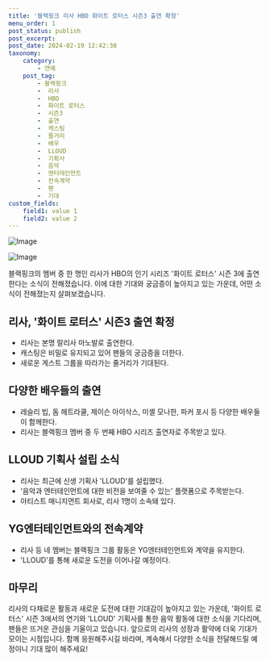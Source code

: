 ```yaml
---
title: '블랙핑크 리사 HBO 화이트 로터스 시즌3 출연 확정'
menu_order: 1
post_status: publish
post_excerpt: 
post_date: 2024-02-19 12:42:30
taxonomy:
    category:
        - 연예
    post_tag:
        - 블랙핑크
        -  리사
        -  HBO
        -  화이트 로터스
        -  시즌3
        -  출연
        -  캐스팅
        -  줄거리
        -  배우
        -  LLOUD
        -  기획사
        -  음악
        -  엔터테인먼트
        -  전속계약
        -  팬
        -  기대
custom_fields:
    field1: value 1
    field2: value 2
---
```


![Image](https://mimgnews.pstatic.net/image/117/2024/02/13/0003806148_001_20240213115201298.jpg?type=w540)

![Image](https://ssl.pstatic.net/mimgnews/image/117/2024/02/13/0003806148_002_20240213115201335.jpg?type=w540)

블랙핑크의 멤버 중 한 명인 리사가 HBO의 인기 시리즈 '화이트 로터스' 시즌 3에 출연한다는 소식이 전해졌습니다. 이에 대한 기대와 궁금증이 높아지고 있는 가운데, 어떤 소식이 전해졌는지 살펴보겠습니다.
## 리사, '화이트 로터스' 시즌3 출연 확정
- 리사는 본명 랄리사 마노발로 출연한다.
- 캐스팅은 비밀로 유지되고 있어 팬들의 궁금증을 더한다.
- 새로운 게스트 그룹을 따라가는 줄거리가 기대된다.
## 다양한 배우들의 출연
- 레슬리 빕, 돔 헤트라쿨, 제이슨 아이삭스, 미셸 모나한, 파커 포시 등 다양한 배우들이 함께한다.
- 리사는 블랙핑크 멤버 중 두 번째 HBO 시리즈 출연자로 주목받고 있다.
## LLOUD 기획사 설립 소식
- 리사는 최근에 신생 기획사 'LLOUD'를 설립했다.
- '음악과 엔터테인먼트에 대한 비전을 보여줄 수 있는' 플랫폼으로 주목받는다.
- 아티스트 매니지먼트 회사로, 리사 1명이 소속돼 있다.
## YG엔터테인먼트와의 전속계약
- 리사 등 네 멤버는 블랙핑크 그룹 활동은 YG엔터테인먼트와 계약을 유지한다.
- 'LLOUD'를 통해 새로운 도전을 이어나갈 예정이다.
## 마무리
리사의 다채로운 활동과 새로운 도전에 대한 기대감이 높아지고 있는 가운데, '화이트 로터스' 시즌 3에서의 연기와 'LLOUD' 기획사를 통한 음악 활동에 대한 소식을 기다리며, 팬들은 뜨거운 관심을 기울이고 있습니다. 앞으로의 리사의 성장과 활약에 더욱 기대가 모이는 시점입니다. 함께 응원해주시길 바라며, 계속해서 다양한 소식을 전달해드릴 예정이니 기대 많이 해주세요!
